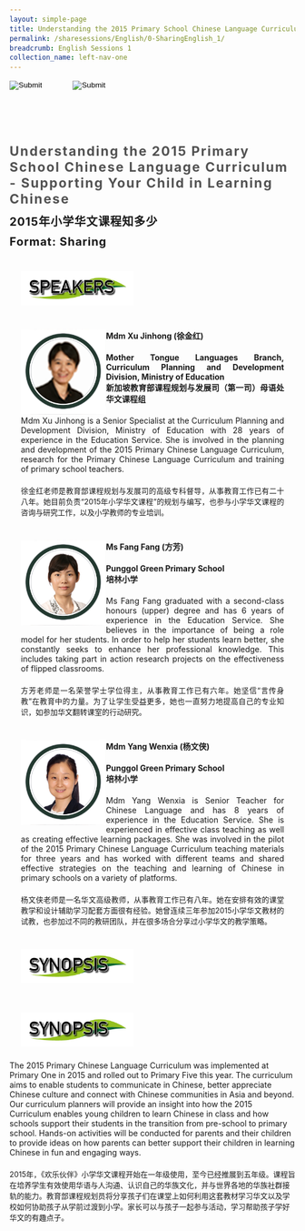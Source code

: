```yaml
---
layout: simple-page
title: Understanding the 2015 Primary School Chinese Language Curriculum - Supporting Your Child in Learning Chinese 
permalink: /sharesessions/English/0-SharingEnglish_1/
breadcrumb: English Sessions 1
collection_name: left-nav-one
---
```




<input type="image" name="btnBack" id="btnBack" onclick="goBack()" src="/images/btnBack.png" style="height:70px;">
<input type="image" name="btnRegister" id="btnRegister" src="/images/btnClosed.png" style="height:70px;padding-left: 50px;" />

<link href="/misc/bootstrap.min.css" rel="stylesheet" />
<link href="/misc/Site.css" rel="stylesheet" />
<style>
    .divSPMain {
        padding: 20px;
        padding-top: 20px;
        text-align: justify;
        border-radius: 20px;
    }
    .divSPInfo {
        padding-top: 1px;
    }
</style>

<div id="PanelSess">
    <div class="col-md-12" style="padding-top: 40px;">
        <b>
            <span id="lblTitle_EL" style="font-weight: bold; font-size: 23px; letter-spacing: 2px; color: #525252">
                Understanding the 2015 Primary School Chinese Language Curriculum - Supporting Your Child in
                Learning Chinese</span></b>
    </div>
    <div class="col-md-12" style="padding-top: 10px;">
        <span id="lblTitle_OL" style="font-weight: bold; font-size: 20px; letter-spacing: 1px;">
            2015年小学华文课程知多少</span>
    </div>
    <div class="col-md-12" style="padding-top: 10px;">
        <span id="tblFormat" style="font-weight: bold; font-size: 20px; letter-spacing: 1px;"><b>Format:</b>
            Sharing</span>
    </div>
    <h2 style="text-decoration: underline; padding-left: 20px; padding-top: 10px;">
        <img src="/images/sessions/HDerSpeakers.png" style="height: 60px;max-width:100%;" />
    </h2>
    <div class="row divSPMain">
        <div class="col-md-2">
            <img id="RptSpeaker_Img_0" src="/images/sessions/C131.png" style="float: left; width: 150px;" />
        </div>
        <div class="divSPInfo col-md-10">
            <div class="col-md-12" style="font-weight: bold;">
                <span id="RptSpeaker_lblName_0">Mdm Xu Jinhong (徐金红)</span>
            </div>
            <div class="col-md-12" style="padding-top: 20px; font-weight: bold;">
                <span id="RptSpeaker_lblOrg_EL_0">Mother Tongue Languages Branch, Curriculum Planning and
                    Development Division, Ministry of Education </span>
            </div>
            <div class="col-md-12" style="font-weight: bold;">
                <span id="RptSpeaker_lblOrg_OL_0">新加坡教育部课程规划与发展司（第一司）母语处华文课程组</span>
            </div>
            <div class="col-md-12" style="padding-top: 20px;">
                <span id="RptSpeaker_Label1_0">Mdm Xu Jinhong is a Senior Specialist at the Curriculum
                    Planning and Development Division, Ministry of Education with 28 years of experience in
                    the Education Service. She is involved in the planning and development of the 2015
                    Primary Chinese Language Curriculum, research for the Primary Chinese Language
                    Curriculum and training of primary school teachers.</span>
            </div>
            <div class="col-md-12" style="padding-top: 20px; font-size: 13px;">
                <span
                    id="RptSpeaker_Label2_0">徐金红老师是教育部课程规划与发展司的高级专科督导，从事教育工作已有二十八年。她目前负责“2015年小学华文课程”的规划与编写，也参与小学华文课程的咨询与研究工作，以及小学教师的专业培训。</span>
            </div>
        </div>
    </div>
    <div class="row divSPMain">
        <div class="col-md-2">
            <img id="RptSpeaker_Img_1" src="/images/sessions/C132.png" style="float: left; width: 150px;" />
        </div>
        <div class="divSPInfo col-md-10">
            <div class="col-md-12" style="font-weight: bold;">
                <span id="RptSpeaker_lblName_1">Ms Fang Fang (方芳)</span>
            </div>
            <div class="col-md-12" style="padding-top: 20px; font-weight: bold;">
                <span id="RptSpeaker_lblOrg_EL_1">Punggol Green Primary School</span>
            </div>
            <div class="col-md-12" style="font-weight: bold;">
                <span id="RptSpeaker_lblOrg_OL_1">培林小学</span>
            </div>
            <div class="col-md-12" style="padding-top: 20px;">
                <span id="RptSpeaker_Label1_1">Ms Fang Fang graduated with a second-class honours (upper)
                    degree and has 6 years of experience in the Education Service. She believes in the
                    importance of being a role model for her students. In order to help her students learn
                    better, she constantly seeks to enhance her professional knowledge. This includes taking
                    part in action research projects on the effectiveness of flipped classrooms.</span>
            </div>
            <div class="col-md-12" style="padding-top: 20px; font-size: 13px;">
                <span
                    id="RptSpeaker_Label2_1">方芳老师是一名荣誉学士学位得主，从事教育工作已有六年。她坚信“言传身教”在教育中的力量。为了让学生受益更多，她也一直努力地提高自己的专业知识，如参加华文翻转课室的行动研究。</span>
            </div>
        </div>
    </div>
    <div class="row divSPMain">
        <div class="col-md-2">
            <img id="RptSpeaker_Img_2" src="/images/sessions/C133.png" style="float: left; width: 150px;" />
        </div>
        <div class="divSPInfo col-md-10">
            <div class="col-md-12" style="font-weight: bold;">
                <span id="RptSpeaker_lblName_2">Mdm Yang Wenxia (杨文侠)</span>
            </div>
            <div class="col-md-12" style="padding-top: 20px; font-weight: bold;">
                <span id="RptSpeaker_lblOrg_EL_2">Punggol Green Primary School</span>
            </div>
            <div class="col-md-12" style="font-weight: bold;">
                <span id="RptSpeaker_lblOrg_OL_2">培林小学</span>
            </div>
            <div class="col-md-12" style="padding-top: 20px;">
                <span id="RptSpeaker_Label1_2">Mdm Yang Wenxia is Senior Teacher for Chinese Language and
                    has 8 years of experience in the Education Service. She is experienced in effective
                    class teaching as well as creating effective learning packages. She was involved in the
                    pilot of the 2015 Primary Chinese Language Curriculum teaching materials for three years
                    and has worked with different teams and shared effective strategies on the teaching and
                    learning of Chinese in primary schools on a variety of platforms.</span>
            </div>
            <div class="col-md-12" style="padding-top: 20px; font-size: 13px;">
                <span
                    id="RptSpeaker_Label2_2">杨文侠老师是一名华文高级教师，从事教育工作已有八年。她在安排有效的课堂教学和设计辅助学习配套方面很有经验。她曾连续三年参加2015小学华文教材的试教，也参加过不同的教研团队，并在很多场合分享过小学华文的教学策略。</span>
            </div>
        </div>
    </div>
    <div class="row divSPMain">
        <img src="/images/sessions/HderSynopsis.png" style="height: 60px;max-width:100%;" />
    </div>    
        <h2 style="text-decoration: underline; padding-left: 20px;">
            <img src="/images/sessions/HderSynopsis.png" style="height: 60px;max-width:100%;" /></h2>
        <div class="col-md-2">
        </div>
        <div class="divSPInfo col-md-10">
            <div class="col-md-12">
                <span id="lblSynosis_EL">The 2015 Primary Chinese Language Curriculum was implemented at
                    Primary One in 2015 and rolled out to Primary Five this year. The curriculum aims to
                    enable students to communicate in Chinese, better appreciate Chinese culture and connect
                    with Chinese communities in Asia and beyond. Our curriculum planners will provide an
                    insight into how the 2015 Curriculum enables young children to learn Chinese in class
                    and how schools support their students in the transition from pre-school to primary
                    school. Hands-on activities will be conducted for parents and their children to provide
                    ideas on how parents can better support their children in learning Chinese in fun and
                    engaging ways. </span>
            </div>
            <div class="col-md-12" style="padding-top: 20px; font-size: 13px;">
                <span
                    id="lblSynosis_OL">2015年，《欢乐伙伴》小学华文课程开始在一年级使用，至今已经推展到五年级。课程旨在培养学生有效使用华语与人沟通、认识自己的华族文化，并与世界各地的华族社群接轨的能力。教育部课程规划员将分享孩子们在课堂上如何利用这套教材学习华文以及学校如何协助孩子从学前过渡到小学。家长可以与孩子一起参与活动，学习帮助孩子学好华文的有趣点子。</span>
            </div>
        </div>
    
</div>

